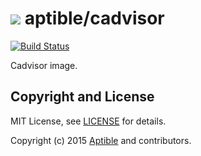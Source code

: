 # ![](https://gravatar.com/avatar/11d3bc4c3163e3d238d558d5c9d98efe?s=64) aptible/cadvisor
[![Build Status](https://travis-ci.org/aptible/docker-cadvisor.svg?branch=master)](https://travis-ci.org/aptible/docker-cadvisor)

Cadvisor image.

## Copyright and License

MIT License, see [LICENSE](LICENSE.md) for details.

Copyright (c) 2015 [Aptible](https://www.aptible.com) and contributors.
